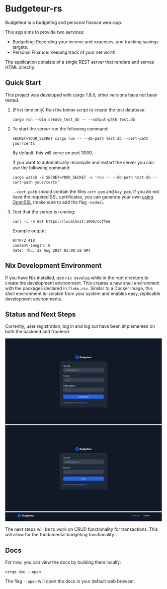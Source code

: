# Budgeteur-rs

Budgeteur is a budgeting and personal finance web-app.

This app aims to provide two services:

- Budgeting: Recording your income and expenses, and tracking savings targets.
- Personal Finance: Keeping track of your net worth.

The application consists of a single REST server that renders and serves HTML directly.

## Quick Start

This project was developed with cargo 1.8.0, other versions have not been tested.

1. (First time only) Run the below script to create the test database:

    ```shell
    cargo run --bin create_test_db -- --output-path test.db
    ```

2. To start the server run the following command:

    ```shell
    SECRET=YOUR_SECRET cargo run -- --db-path test.db --cert-path your/certs
    ```

    By default, this will serve on port 3000.

    If you want to automatically recompile and restart the server you can use
    the following command:

    ```shell
    cargo watch -E SECRET=YOUR_SECRET -x 'run -- --db-path test.db --cert-path your/certs'
    ```

    `--cert-path` should contain the files `cert.pem` and `key.pem`.
    If you do not have the required SSL certificates, you can generate your
    own [using OpenSSL](https://stackoverflow.com/a/10176685) (make sure to
    add the flag `-nodes`).

3. Test that the server is running:

    ```shell
    curl -i -X GET https://localhost:3000/coffee
    ```

    Example output:

    ```text
    HTTP/2 418
    content-length: 0
    date: Thu, 22 Aug 2024 03:00:58 GMT
    ```

## Nix Development Environment

If you have Nix installed, use `nix develop` while in the root directory to
create the development environment.
This creates a new shell environment with the packages declared in `flake.nix`.
Similar to a Docker image, this shell environment is isolated from your system
and enables easy, replicable development environments.

## Status and Next Steps

Currently, user registration, log in and log out have been implemented on both
the backend and frontend.

![Preview of the registration page.](readme/register.png)
![Preview of the log in page.](readme/log_in.png)
![Preview of the dashboard page with a log out button.](readme/dashboard.png)

The next steps will be to work on CRUD functionality for transactions.
This will allow for the fundamental budgeting functionality.

## Docs

For now, you can view the docs by building them locally:

```shell
cargo doc --open
```

The flag `--open` will open the docs in your default web browser.

